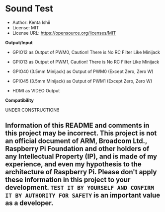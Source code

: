 # Sound Test

* Author: Kenta Ishii
* License: MIT
* License URL: https://opensource.org/licenses/MIT

**Output/Input**

* GPIO12 as Output of PWM0, Caution! There is No RC Filter Like Minijack

* GPIO13 as Output of PWM1, Caution! There is No RC Filter Like Minijack

* GPIO40 (3.5mm Minijack) as Output of PWM0 (Except Zero, Zero W)

* GPIO45 (3.5mm Minijack) as Output of PWM1 (Except Zero, Zero W)

* HDMI as VIDEO Output

**Compatibility**

UNDER CONSTRUCTION!!

## Information of this README and comments in this project may be incorrect. This project is not an official document of ARM, Broadcom Ltd., Raspberry Pi Foundation and other holders of any Intellectual Property (IP), and is made of my experience, and even my hypothesis to the architecture of Raspberry Pi. Please don't apply these information in this project to your development. `TEST IT BY YOURSELF AND CONFIRM IT BY AUTHORITY FOR SAFETY` is an important value as a developer.
